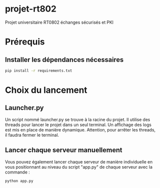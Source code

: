 # projet-rt802
Projet universitaire RT0802 échanges sécurisés et PKI

# Prérequis

## Installer les dépendances nécessaires
```bash
pip install -r requirements.txt
```

# Choix du lancement

## Launcher.py
Un script nommé launcher.py se trouve à la racine du projet. Il utilise des threads pour lancer le projet dans un seul terminal. Un affichage des logs est mis en place de manière dynamique. Attention, pour arrêter les threads, il faudra fermer le terminal.

## Lancer chaque serveur manuellement
Vous pouvez également lancer chaque serveur de manière individuelle en vous positionnant au niveau du script "app.py" de chaque serveur avec la commande :
```bash
python app.py
```

